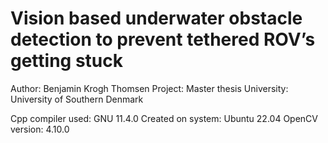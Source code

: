 # Vision based underwater obstacle detection to prevent tethered ROV’s getting stuck
Author: Benjamin Krogh Thomsen
Project: Master thesis
University: University of Southern Denmark

Cpp compiler used: GNU 11.4.0
Created on system: Ubuntu 22.04
OpenCV version: 4.10.0


